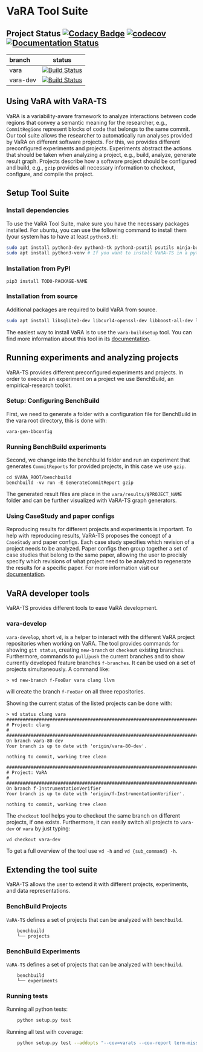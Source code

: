 # VaRA Tool Suite

## Project Status [![Codacy Badge](https://api.codacy.com/project/badge/Grade/a52d7d5380a24733b2540e0f6d8a6112)](https://www.codacy.com?utm_source=github.com&amp;utm_medium=referral&amp;utm_content=se-passau/VaRA-Tool-Suite&amp;utm_campaign=Badge_Grade) [![codecov](https://codecov.io/gh/se-passau/VaRA-Tool-Suite/branch/vara-dev/graph/badge.svg)](https://codecov.io/gh/se-passau/VaRA-Tool-Suite) [![Documentation Status](https://readthedocs.org/projects/vara/badge/?version=vara-dev)](https://vara.readthedocs.io/en/vara-dev/?badge=vara-dev)

| branch  | status                                                                                                                                   |
| :----   | :---:                                                                                                                                   |
| vara    | [![Build Status](https://travis-ci.org/se-passau/VaRA-Tool-Suite.svg?branch=vara)](https://travis-ci.org/se-passau/VaRA-Tool-Suite) |
| vara-dev| [![Build Status](https://travis-ci.org/se-passau/VaRA-Tool-Suite.svg?branch=vara-dev)](https://travis-ci.org/se-passau/VaRA-Tool-Suite) |

## Using VaRA with VaRA-TS
VaRA is a variability-aware framework to analyze interactions between code regions that convey a semantic meaning for the researcher, e.g., `CommitRegions` represent blocks of code that belongs to the same commit.
Our tool suite allows the researcher to automatically run analyses provided by VaRA on different software projects.
For this, we provides different preconfigured experiments and projects.
Experiments abstract the actions that should be taken when analyzing a project, e.g., build, analyze, generate result graph.
Projects describe how a software project should be configured and build, e.g., `gzip` provides all necessary information to checkout, configure, and compile the project.

## Setup Tool Suite

### Install dependencies
To use the VaRA Tool Suite, make sure you have the necessary packages installed.
For ubuntu, you can use the following command to install them (your system has to
have at least `python3.6`):

```bash
sudo apt install python3-dev python3-tk python3-psutil psutils ninja-build python3-pip autoconf cmake ruby curl time libyaml-dev
sudo apt install python3-venv # If you want to install VaRA-TS in a python virtualenv
```

### Installation from PyPI

```
pip3 install TODO-PACKAGE-NAME
```

### Installation from source

Additional packages are required to build VaRA from source.
```bash
sudo apt install libsqlite3-dev libcurl4-openssl-dev libboost-all-dev libpapi-dev googletest libxml2-dev
```

The easiest way to install VaRA is to use the `vara-buildsetup` tool. You can find more information
about this tool in its [documentation](https://vara.readthedocs.io/en/vara-dev/vara-ts/vara-buildsetup.html).

## Running experiments and analyzing projects
VaRA-TS provides different preconfigured experiments and projects.
In order to execute an experiment on a project we use BenchBuild, an empirical-research toolkit.

### Setup: Configuring BenchBuild
First, we need to generate a folder with a configuration file for BenchBuild in the vara root directory, this is done with:
```console
vara-gen-bbconfig
```

### Running BenchBuild experiments
Second, we change into the benchbuild folder and run an experiment that generates `CommitReports` for provided projects, in this case we use `gzip`.
```console
cd $VARA_ROOT/benchbuild
benchbuild -vv run -E GenerateCommitReport gzip
```
The generated result files are place in the `vara/results/$PROJECT_NAME` folder and can be further visualized with VaRA-TS graph generators.

### Using CaseStudy and paper configs
Reproducing results for different projects and experiments is important. To help with reproducing results, VaRA-TS proposes the concept of a `CaseStudy` and paper configs. Each case study specifies which revision of a project needs to be analyzed. Paper configs then group together a set of case studies that belong to the same paper, allowing the user to precisly specify which revisions of what project need to be analyzed to regenerate the results for a specific paper.
For more information visit our [documentation](https://vara.readthedocs.io/en/vara-dev/vara-ts-api/paper.html#paper-and-case-study-handling).

## VaRA developer tools
VaRA-TS provides different tools to ease VaRA development.

### vara-develop
`vara-develop`, short `vd`, is a helper to interact with the different VaRA project repositories when working on VaRA.
The tool provides commands for showing `git status`, creating `new-branch` or `checkout` existing branches.
Furthermore, commands to `pull`/`push` the current branches and to show currently developed feature branches `f-branches`.
It can be used on a set of projects simultaneously.
A command like:
```console
> vd new-branch f-FooBar vara clang llvm
```
will create the branch `f-FooBar` on all three repositories.

Showing the current status of the listed projects can be done with:
```console
> vd status clang vara
################################################################################
# Project: clang                                                               #
################################################################################
On branch vara-80-dev
Your branch is up to date with 'origin/vara-80-dev'.

nothing to commit, working tree clean

################################################################################
# Project: VaRA                                                                #
################################################################################
On branch f-InstrumentationVerifier
Your branch is up to date with 'origin/f-InstrumentationVerifier'.

nothing to commit, working tree clean
```

The `checkout` tool helps you to checkout the same branch on different projects, if one exists.
Furthermore, it can easily switch all projects to `vara-dev` or `vara` by just typing:
```console
vd checkout vara-dev
```

To get a full overview of the tool use `vd -h` and `vd {sub_command} -h`.

## Extending the tool suite
VaRA-TS allows the user to extend it with different projects, experiments, and data representations.

### BenchBuild Projects
`VaRA-TS` defines a set of projects that can be analyzed with `benchbuild`.
```console
    benchbuild
    └── projects
```

### BenchBuild Experiments
`VaRA-TS` defines a set of projects that can be analyzed with `benchbuild`.
```console
    benchbuild
    └── experiments
```

### Running tests
Running all python tests: 
```bash
    python setup.py test
```
Running all test with coverage:
```bash
    python setup.py test --addopts "--cov=varats --cov-report term-missing"
```
